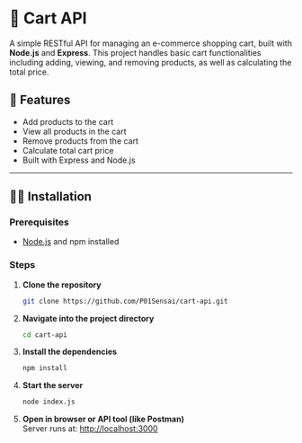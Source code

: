 # 🛒 Cart API

A simple RESTful API for managing an e-commerce shopping cart, built with **Node.js** and **Express**. This project handles basic cart functionalities including adding, viewing, and removing products, as well as calculating the total price.

## 🚀 Features

- Add products to the cart
- View all products in the cart
- Remove products from the cart
- Calculate total cart price
- Built with Express and Node.js

---

## 🧑‍💻 Installation

### Prerequisites

- [Node.js](https://nodejs.org/) and npm installed

### Steps

1. **Clone the repository**
   ```bash
   git clone https://github.com/P01Sensai/cart-api.git

2. **Navigate into the project directory**
   ```bash
   cd cart-api
3. **Install the dependencies**
   ```bash
   npm install
4. **Start the server**
   ```bash
   node index.js
5. **Open in browser or API tool (like Postman)**  
   Server runs at: [http://localhost:3000](http://localhost:3000)
   


   
